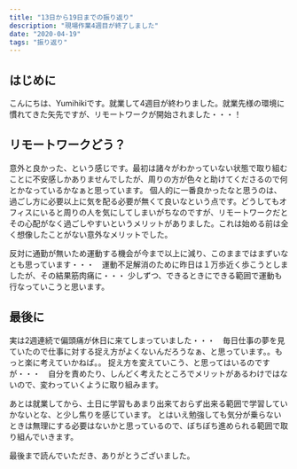```yaml
---
title: "13日から19日までの振り返り"
description: "現場作業4週目が終了しました"
date: "2020-04-19"
tags: "振り返り"
---
```


## はじめに

こんにちは、Yumihikiです。就業して4週目が終わりました。就業先様の環境に慣れてきた矢先ですが、リモートワークが開始されました・・・！

## リモートワークどう？

意外と良かった、という感じです。最初は諸々がわかっていない状態で取り組むことに不安感しかありませんでしたが、周りの方が色々と助けてくださるので何とかなっているかなぁと思っています。
個人的に一番良かったなと思うのは、過ごし方に必要以上に気を配る必要が無くて良いなという点です。どうしてもオフィスにいると周りの人を気にしてしまいがちなのですが、リモートワークだとその心配がなく過ごしやすいというメリットがありました。これは始める前は全く想像したことがない意外なメリットでした。

反対に通勤が無いため運動する機会が今まで以上に減り、このままではまずいなとも思っています・・・　運動不足解消のために昨日は１万歩近く歩こうとしましたが、その結果筋肉痛に・・・
少しずつ、できるときにできる範囲で運動も行なっていこうと思います。

## 最後に

実は2週連続で偏頭痛が休日に来てしまっていました・・・　毎日仕事の夢を見ていたので仕事に対する捉え方がよくないんだろうなぁ、と思っています。。もっと楽に考えていかねば。。
捉え方を変えていこう、と思ってはいるのですが・・・　自分を責めたり、しんどく考えたところでメリットがあるわけではないので、変わっていくように取り組みます。

あとは就業してから、土日に学習もあまり出来ておらず出来る範囲で学習していかないとな、と少し焦りを感じています。
とはいえ勉強しても気分が乗らないときは無理にする必要はないかと思っているので、ぼちぼち進められる範囲で取り組んでいきます。

最後まで読んでいただき、ありがとうございました。
